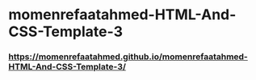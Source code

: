 # momenrefaatahmed-HTML-And-CSS-Template-3
### https://momenrefaatahmed.github.io/momenrefaatahmed-HTML-And-CSS-Template-3/
